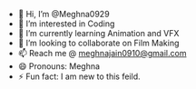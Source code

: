 - 👋 Hi, I’m @Meghna0929
- 👀 I’m interested in Coding
- 🌱 I’m currently learning Animation and VFX
- 💞️ I’m looking to collaborate on Film Making
- 📫 Reach me @ meghnajain0910@gmail.com
- 😄 Pronouns: Meghna
- ⚡ Fun fact: I am new to this feild.

<!---
Meghna0929/Meghna0929 is a ✨ special ✨ repository because its `README.md` (this file) appears on your GitHub profile.
You can click the Preview link to take a look at your changes.
--->
